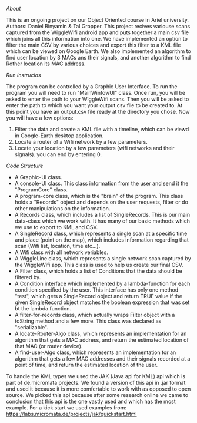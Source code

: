 *About*

This is an ongoing project on our Object Oriented course in Ariel university.
Authors: Daniel Binyamin & Tal Gropper.
This project recives variouse scans captured from the WiggleWifi android app and puts together a main csv file which joins all this information into one.
We have implemented an option to filter the main CSV by various choices and export this filter to a KML file which can be viewed on Google Earth.
We also implemented an algorithm to find user location by 3 MACs ans their signals, and another algorithm to find Rother location its MAC address.

*Run Instrucios*

The program can be controlled by a Graphic User Interface.
To run the program you will need to run "MainWinfowUI" class.
Once run, you will be asked to enter the path to your WiggleWifi scans.
Then you will be asked to enter the path to which you want your output.csv file to be created to.
At this point you have an output.csv file ready at the directory you chose.
Now you will have a few options:
1. Filter the data and create a KML file with a timeline, which can be viewd in Google-Earth desktop application.
2. Locate a router of a Wifi network by a few parameters.
3. Locate your location by a few parameters (wifi networks and their signals).
you can end by entering 0.


*Code Structure*
- A Graphic-UI class.
- A console-UI class. This class information from the user and send it the "ProgramCore" class.
- A program-core class, which is the "brain" of the program. This class holds a "Records" object and depends on the user requests, filter or do other manipulations on the information.
- A Records class, which includes a list of SingleRecords. This is our main data-class which we work with. It has many of our basic methods which we use to export to KML and CSV.
- A SingleRecord class, which represents a single scan at a specific time and place (point on the map), which includes information regarding that scan (Wifi list, location, time etc...).
- A Wifi class with all network veriables. 
- A WiggleLine class, which represents a single network scan captured by the WiggleWifi app. This class is used to help us create our final CSV.
- A Filter class, which holds a list of Conditions that the data should be filtered by.
- A Condition interface which implemented by a lambda-function for each condition specified by the user. This interface has only one method "test", which gets a SingleRecord object and return TRUE value if the given SingleRecord object matches the boolean expression that was set bt the lambda function.
- A filter-for-records class, which actually wraps Filter object with a toString method and a few more. This class was declared as "serializable".
- A locate-Router-Algo class, which represents an implementation for an algorithm that gets a MAC address, and return the estimated location of that MAC (or router device).
- A find-user-Algo class, which represents an implementation for an algorithm that gets a few MAC addresses and their signals recorded at a point of time, and return the estimated location of the user.


To handle the KML types we used the JAK (Java api for KML) api which is part of de.micromata projects. We found a version of this api in .jar format and used it because it is more comfertable to work with as opposed to open source. We picked this api because after some research online we came to conclusion that this api is the one vastly used and which has the most example.
For a kick start we used examples from:
https://labs.micromata.de/projects/jak/quickstart.html

